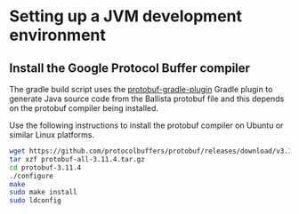 # Setting up a JVM development environment

## Install the Google Protocol Buffer compiler

The gradle build script uses the [protobuf-gradle-plugin](https://github.com/google/protobuf-gradle-plugin) Gradle 
plugin to generate Java source code from the Ballista protobuf file and this depends on the protobuf compiler being 
installed.

Use the following instructions to install the protobuf compiler on Ubuntu or similar Linux platforms. 

```bash
wget https://github.com/protocolbuffers/protobuf/releases/download/v3.11.4/protobuf-all-3.11.4.tar.gz
tar xzf protobuf-all-3.11.4.tar.gz
cd protobuf-3.11.4
./configure
make
sudo make install
sudo ldconfig
```
